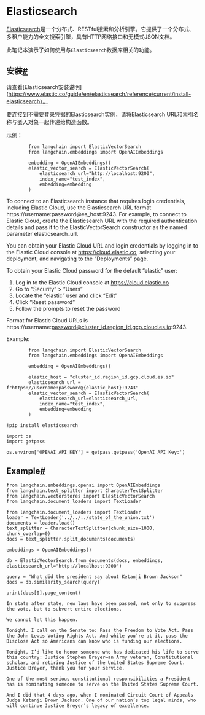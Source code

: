 
Elasticsearch
=====




[Elasticsearch](https://www.elastic.co/elasticsearch/)是一个分布式、RESTful搜索和分析引擎。它提供了一个分布式、多租户能力的全文搜索引擎，具有HTTP网络接口和无模式JSON文档。

此笔记本演示了如何使用与`Elasticsearch`数据库相关的功能。

安装[#](#installation "此标题的永久链接")
-------------------------------

请查看[Elasticsearch安装说明](https://www.elastic.co/guide/en/elasticsearch/reference/current/install-elasticsearch）。

要连接到不需要登录凭据的Elasticsearch实例，请将Elasticsearch URL和索引名称与嵌入对象一起传递给构造函数。

示例：

```
        from langchain import ElasticVectorSearch
        from langchain.embeddings import OpenAIEmbeddings

        embedding = OpenAIEmbeddings()
        elastic_vector_search = ElasticVectorSearch(
            elasticsearch_url="http://localhost:9200",
            index_name="test_index",
            embedding=embedding
        )

```

To connect to an Elasticsearch instance that requires login credentials,
including Elastic Cloud, use the Elasticsearch URL format
https://username:password@es_host:9243. For example, to connect to Elastic
Cloud, create the Elasticsearch URL with the required authentication details and
pass it to the ElasticVectorSearch constructor as the named parameter
elasticsearch_url.

You can obtain your Elastic Cloud URL and login credentials by logging in to the
Elastic Cloud console at https://cloud.elastic.co, selecting your deployment, and
navigating to the “Deployments” page.

To obtain your Elastic Cloud password for the default “elastic” user:

1. Log in to the Elastic Cloud console at https://cloud.elastic.co
2. Go to “Security” > “Users”
3. Locate the “elastic” user and click “Edit”
4. Click “Reset password”
5. Follow the prompts to reset the password

Format for Elastic Cloud URLs is
https://username:password@cluster_id.region_id.gcp.cloud.es.io:9243.

Example:

```
        from langchain import ElasticVectorSearch
        from langchain.embeddings import OpenAIEmbeddings

        embedding = OpenAIEmbeddings()

        elastic_host = "cluster_id.region_id.gcp.cloud.es.io"
        elasticsearch_url = f"https://username:password@{elastic_host}:9243"
        elastic_vector_search = ElasticVectorSearch(
            elasticsearch_url=elasticsearch_url,
            index_name="test_index",
            embedding=embedding
        )

```

```
!pip install elasticsearch

```

```
import os
import getpass

os.environ['OPENAI_API_KEY'] = getpass.getpass('OpenAI API Key:')

```

Example[#](#example "Permalink to this headline")
-------------------------------------------------

```
from langchain.embeddings.openai import OpenAIEmbeddings
from langchain.text_splitter import CharacterTextSplitter
from langchain.vectorstores import ElasticVectorSearch
from langchain.document_loaders import TextLoader

```

```
from langchain.document_loaders import TextLoader
loader = TextLoader('../../../state_of_the_union.txt')
documents = loader.load()
text_splitter = CharacterTextSplitter(chunk_size=1000, chunk_overlap=0)
docs = text_splitter.split_documents(documents)

embeddings = OpenAIEmbeddings()

```

```
db = ElasticVectorSearch.from_documents(docs, embeddings, elasticsearch_url="http://localhost:9200")

query = "What did the president say about Ketanji Brown Jackson"
docs = db.similarity_search(query)

```

```
print(docs[0].page_content)

```

```
In state after state, new laws have been passed, not only to suppress the vote, but to subvert entire elections. 

We cannot let this happen. 

Tonight. I call on the Senate to: Pass the Freedom to Vote Act. Pass the John Lewis Voting Rights Act. And while you’re at it, pass the Disclose Act so Americans can know who is funding our elections. 

Tonight, I’d like to honor someone who has dedicated his life to serve this country: Justice Stephen Breyer—an Army veteran, Constitutional scholar, and retiring Justice of the United States Supreme Court. Justice Breyer, thank you for your service. 

One of the most serious constitutional responsibilities a President has is nominating someone to serve on the United States Supreme Court. 

And I did that 4 days ago, when I nominated Circuit Court of Appeals Judge Ketanji Brown Jackson. One of our nation’s top legal minds, who will continue Justice Breyer’s legacy of excellence.

```

